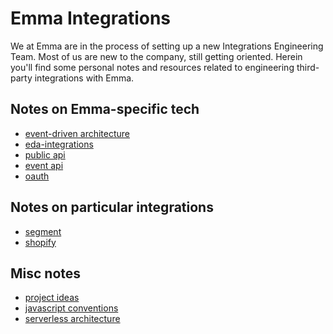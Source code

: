 # Emma Integrations

We at Emma are in the process of setting up a new Integrations Engineering
Team.  Most of us are new to the company, still getting oriented. Herein you'll
find some personal notes and resources related to engineering third-party
integrations with Emma.


## Notes on Emma-specific tech

* [event-driven architecture](eda.md)
* [eda-integrations](service.md)
* [public api](emma-api.md)
* [event api](event-api.md)
* [oauth](oauth.md)


## Notes on particular integrations

* [segment](segment.md)
* [shopify](shopify.md)


## Misc notes

* [project ideas](projects.md)
* [javascript conventions](javascript.md)
* [serverless architecture](serverless.md)
